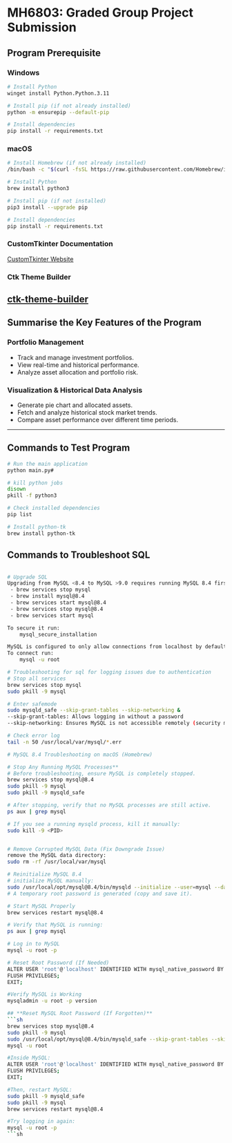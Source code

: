 # MH6803: Graded Group Project Submission

## **Program Prerequisite**

### **Windows**
```sh
# Install Python
winget install Python.Python.3.11

# Install pip (if not already installed)
python -m ensurepip --default-pip

# Install dependencies
pip install -r requirements.txt

```

### **macOS**
```sh
# Install Homebrew (if not already installed)
/bin/bash -c "$(curl -fsSL https://raw.githubusercontent.com/Homebrew/install/HEAD/install.sh)"

# Install Python
brew install python3

# Install pip (if not installed)
pip3 install --upgrade pip

# Install dependencies
pip install -r requirements.txt
```

### **CustomTkinter Documentation**
[CustomTkinter Website](https://customtkinter.tomschimansky.com/)

### **Ctk Theme Builder**
[ctk-theme-builder](https://github.com/avalon60/ctk_theme_builder/wiki/Installing-&-Upgrading-CTk-Theme-Builder)
---

## **Summarise the Key Features of the Program**

### **Portfolio Management**
- Track and manage investment portfolios.
- View real-time and historical performance.
- Analyze asset allocation and portfolio risk.

### **Visualization & Historical Data Analysis**
- Generate pie chart and allocated assets.
- Fetch and analyze historical stock market trends.
- Compare asset performance over different time periods.

---

## **Commands to Test Program**

```sh
# Run the main application
python main.py#

# kill python jobs
disown
pkill -f python3

# Check installed dependencies
pip list

# Install python-tk
brew install python-tk
```
## **Commands to Troubleshoot SQL**

```sh

# Upgrade SQL
Upgrading from MySQL <8.4 to MySQL >9.0 requires running MySQL 8.4 first:
 - brew services stop mysql
 - brew install mysql@8.4
 - brew services start mysql@8.4
 - brew services stop mysql@8.4
 - brew services start mysql

To secure it run:
    mysql_secure_installation

MySQL is configured to only allow connections from localhost by default
To connect run:
    mysql -u root

# Troubleshooting for sql for logging issues due to authentication
# Stop all services 
brew services stop mysql
sudo pkill -9 mysql

# Enter safemode 
sudo mysqld_safe --skip-grant-tables --skip-networking &
--skip-grant-tables: Allows logging in without a password
--skip-networking: Ensures MySQL is not accessible remotely (security measure)

# Check error log
tail -n 50 /usr/local/var/mysql/*.err

# MySQL 8.4 Troubleshooting on macOS (Homebrew)

# Stop Any Running MySQL Processes**
# Before troubleshooting, ensure MySQL is completely stopped.
brew services stop mysql@8.4
sudo pkill -9 mysql
sudo pkill -9 mysqld_safe

# After stopping, verify that no MySQL processes are still active.
ps aux | grep mysql

# If you see a running mysqld process, kill it manually:
sudo kill -9 <PID>


# Remove Corrupted MySQL Data (Fix Downgrade Issue)
remove the MySQL data directory: 
sudo rm -rf /usr/local/var/mysql

# Reinitialize MySQL 8.4
# initialize MySQL manually:
sudo /usr/local/opt/mysql@8.4/bin/mysqld --initialize --user=mysql --datadir=/usr/local/var/mysql
# A temporary root password is generated (copy and save it).

# Start MySQL Properly
brew services restart mysql@8.4

# Verify that MySQL is running:
ps aux | grep mysql

# Log in to MySQL
mysql -u root -p

# Reset Root Password (If Needed)
ALTER USER 'root'@'localhost' IDENTIFIED WITH mysql_native_password BY 'YourNewSecurePassword';
FLUSH PRIVILEGES;
EXIT;

#Verify MySQL is Working
mysqladmin -u root -p version

## **Reset MySQL Root Password (If Forgotten)**
```sh
brew services stop mysql@8.4
sudo pkill -9 mysql
sudo /usr/local/opt/mysql@8.4/bin/mysqld_safe --skip-grant-tables --skip-networking &
mysql -u root

#Inside MySQL:
ALTER USER 'root'@'localhost' IDENTIFIED WITH mysql_native_password BY 'YourNewSecurePassword';
FLUSH PRIVILEGES;
EXIT;

#Then, restart MySQL:
sudo pkill -9 mysqld_safe
sudo pkill -9 mysql
brew services restart mysql@8.4

#Try logging in again:
mysql -u root -p
```sh
